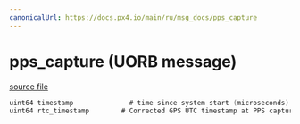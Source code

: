 ```yaml
---
canonicalUrl: https://docs.px4.io/main/ru/msg_docs/pps_capture
---
```


# pps_capture (UORB message)



[source file](https://github.com/PX4/PX4-Autopilot/blob/release/1.13/msg/pps_capture.msg)

```c
uint64 timestamp              # time since system start (microseconds) at PPS capture event
uint64 rtc_timestamp        # Corrected GPS UTC timestamp at PPS capture event
```
